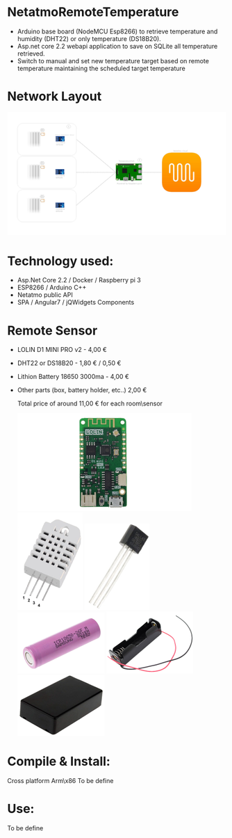 # NetatmoRemoteTemperature

- Arduino base board (NodeMCU Esp8266) to retrieve temperature and humidity (DHT22) or only temperature (DS18B20).
- Asp.net core 2.2 webapi application to save on SQLite all temperature retrieved.
- Switch to manual and set new temperature target based on remote temperature maintaining the scheduled target temperature

# Network Layout
  ![Network Layout](/NetworkLayout.png)

# Technology used:

- Asp.Net Core 2.2 / Docker / Raspberry pi 3
- ESP8266 / Arduino C++
- Netatmo public API
- SPA / Angular7 / jQWidgets Components

# Remote Sensor
- LOLIN D1 MINI PRO v2 -  4,00 €
- DHT22 or DS18B20 - 1,80 € / 0,50 €
- Lithion Battery 18650 3000ma - 4,00 €
- Other parts (box, battery holder, etc..) 2,00 €

  Total price of around 11,00 € for each room\sensor

  ![LOLIN D1 MINI PRO v2](/RoomTempSender/Images/d1_mini_pro_v2.png)
  ![DHT22](/RoomTempSender/Images/DHT22.png)
  ![DS18B20](/RoomTempSender/Images/ds18b20.png)
  ![Lithion Battery](/RoomTempSender/Images/Battery.png)
  ![Battery holder](/RoomTempSender/Images/BatteryHolder.png)
  ![Box](/RoomTempSender/Images/Box.png)
  

# Compile & Install:
Cross platform Arm\x86
To be define

# Use:

To be define